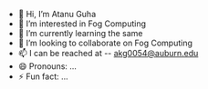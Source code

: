 - 👋 Hi, I’m Atanu Guha
- 👀 I’m interested in Fog Computing
- 🌱 I’m currently learning the same
- 💞️ I’m looking to collaborate on Fog Computing
- 📫 I can be reached at -- akg0054@auburn.edu
- 😄 Pronouns: ...
- ⚡ Fun fact: ...

<!---
akg00545/akg00545 is a ✨ special ✨ repository because its `README.md` (this file) appears on your GitHub profile.
You can click the Preview link to take a look at your changes.
--->
